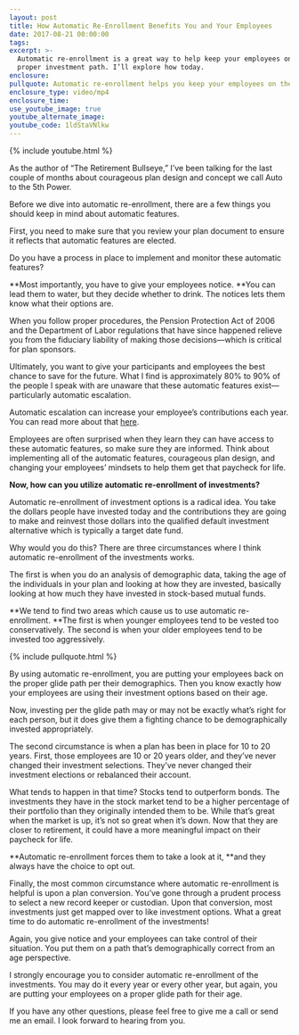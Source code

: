 ```yaml
---
layout: post
title: How Automatic Re-Enrollment Benefits You and Your Employees
date: 2017-08-21 00:00:00
tags:
excerpt: >-
  Automatic re-enrollment is a great way to help keep your employees on the
  proper investment path. I’ll explore how today.
enclosure:
pullquote: Automatic re-enrollment helps you keep your employees on the right path.
enclosure_type: video/mp4
enclosure_time:
use_youtube_image: true
youtube_alternate_image:
youtube_code: 1ldStaVNlkw
---
```



{% include youtube.html %}

As the author of “The Retirement Bullseye,” I’ve been talking for the last couple of months about courageous plan design and concept we call Auto to the 5th Power.

Before we dive into automatic re-enrollment, there are a few things you should keep in mind about automatic features.

First, you need to make sure that you review your plan document to ensure it reflects that automatic features are elected.

Do you have a process in place to implement and monitor these automatic features?

**Most importantly, you have to give your employees notice.&nbsp;**You can lead them to water, but they decide whether to drink. The notices lets them know what their options are.

When you follow proper procedures, the Pension Protection Act of 2006 and the Department of Labor regulations that have since happened relieve you from the fiduciary liability of making those decisions—which is critical for plan sponsors.

Ultimately, you want to give your participants and employees the best chance to save for the future. What I find is approximately 80% to 90% of the people I speak with are unaware that these automatic features exist—particularly automatic escalation.

Automatic escalation can increase your employee’s contributions each year. You can read more about that&nbsp;[here](http://blog.ccadvisors.com/how-automatic-escalation-works.html).

Employees are often surprised when they learn they can have access to these automatic features, so make sure they are informed. Think about implementing all of the automatic features, courageous plan design, and changing your employees’ mindsets to help them get that paycheck for life.

**Now, how can you utilize automatic re-enrollment of investments? &nbsp;**

Automatic re-enrollment of investment options is a radical idea. You take the dollars people have invested today and the contributions they are going to make and reinvest those dollars into the qualified default investment alternative which is typically a target date fund.

Why would you do this? There are three circumstances where I think automatic re-enrollment of the investments works.

The first is when you do an analysis of demographic data, taking the age of the individuals in your plan and looking at how they are invested, basically looking at how much they have invested in stock-based mutual funds.

**We tend to find two areas which cause us to use automatic re-enrollment.&nbsp;**The first is when younger employees tend to be vested too conservatively. The second is when your older employees tend to be invested too aggressively.

{% include pullquote.html %}

By using automatic re-enrollment, you are putting your employees back on the proper glide path per their demographics. Then you know exactly how your employees are using their investment options based on their age.

Now, investing per the glide path may or may not be exactly what’s right for each person, but it does give them a fighting chance to be demographically invested appropriately.

The second circumstance is when a plan has been in place for 10 to 20 years. First, those employees are 10 or 20 years older, and they’ve never changed their investment selections. They’ve never changed their investment elections or rebalanced their account.

What tends to happen in that time? Stocks tend to outperform bonds. The investments they have in the stock market tend to be a higher percentage of their portfolio than they originally intended them to be. While that’s great when the market is up, it’s not so great when it’s down. Now that they are closer to retirement, it could have a more meaningful impact on their paycheck for life.

**Automatic re-enrollment forces them to take a look at it,&nbsp;**and they always have the choice to opt out.

Finally, the most common circumstance where automatic re-enrollment is helpful is upon a plan conversion. You’ve gone through a prudent process to select a new record keeper or custodian. Upon that conversion, most investments just get mapped over to like investment options. What a great time to do automatic re-enrollment of the investments!

Again, you give notice and your employees can take control of their situation. You put them on a path that’s demographically correct from an age perspective.

I strongly encourage you to consider automatic re-enrollment of the investments. You may do it every year or every other year, but again, you are putting your employees on a proper glide path for their age.

If you have any other questions, please feel free to give me a call or send me an email. I look forward to hearing from you.
